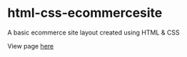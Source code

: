 # html-css-ecommercesite

A basic ecommerce site layout created using HTML &amp; CSS

View page <a href="https://lyndsielane.github.io/html-css-ecommercesite/">here</a>
